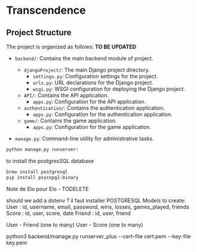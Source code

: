 # Transcendence

## Project Structure

The project is organized as follows: **TO BE UPDATED**

- `backend/`: Contains the main backend module of project.
  - `djangoProject/`: The main Django project directory.
    - `settings.py`: Configuration settings for the project.
    - `urls.py`: URL declarations for the Django project.
    - `wsgi.py`: WSGI configuration for deploying the Django project.
  - `API/`: Contains the API application.
    - `apps.py`: Configuration for the API application.
  - `authentication/`: Contains the authentication application.
    - `apps.py`: Configuration for the authentication application.
  - `game/`: Contains the game application.
    - `apps.py`: Configuration for the game application.

- `manage.py`: Command-line utility for administrative tasks.

```sh
python manage.py runserver:
```
to install the postgresSQL database
```sh
brew install postgresql
pip install psycopg2-binary
```


Note de Elo pour Elo - TODELETE

should we add a dotenv ?
il faut installer POSTGRESQL
Models to create:
User  : id, username, email, password, wins, losses, games_played, friends
Score : id, user, score, date
Friend : id, user, friend

User - Friend (one to many)
User - Score (one to many)

python3 backend/manage.py runserver_plus --cert-file cert.pem --key-file key.pem
